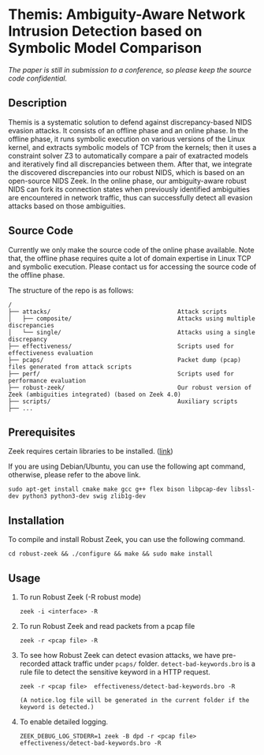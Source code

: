 # Themis: Ambiguity-Aware Network Intrusion Detection based on Symbolic Model Comparison

_The paper is still in submission to a conference, so please keep the source code confidential._

## Description

Themis is a systematic solution to defend against discrepancy-based NIDS evasion attacks.
It consists of an offline phase and an online phase. 
In the offline phase, it runs symbolic execution on various versions of the Linux kernel, 
and extracts symbolic models of TCP from the kernels; 
then it uses a constraint solver Z3 to automatically compare a pair of exatracted models and iteratively find all discrepancies between them.
After that, we integrate the discovered discrepancies into our robust NIDS, which is based on an open-source NIDS Zeek. 
In the online phase, our ambiguity-aware robust NIDS can fork its connection states when previously identified ambiguities are encountered in network traffic,
thus can successfully detect all evasion attacks based on those ambiguities. 

## Source Code

Currently we only make the source code of the online phase available.
Note that, the offline phase requires quite a lot of domain expertise in Linux TCP and symbolic execution. 
Please contact us for accessing the source code of the offline phase.

The structure of the repo is as follows:

```
/
├── attacks/                                    Attack scripts
│   ├── composite/                              Attacks using multiple discrepancies
│   └── single/                                 Attacks using a single discrepancy 
├── effectiveness/                              Scripts used for effectiveness evaluation
├── pcaps/                                      Packet dump (pcap) files generated from attack scripts
├── perf/                                       Scripts used for performance evaluation
├── robust-zeek/                                Our robust version of Zeek (ambiguities integrated) (based on Zeek 4.0)
├── scripts/                                    Auxiliary scripts
├── ...
```

## Prerequisites

Zeek requires certain libraries to be installed. ([link](https://docs.zeek.org/en/current/install.html#prerequisites))

If you are using Debian/Ubuntu, you can use the following apt command, otherwise, please refer to the above link.

    sudo apt-get install cmake make gcc g++ flex bison libpcap-dev libssl-dev python3 python3-dev swig zlib1g-dev


## Installation

To compile and install Robust Zeek, you can use the following command.

    cd robust-zeek && ./configure && make && sudo make install


## Usage

1. To run Robust Zeek (-R robust mode)

       zeek -i <interface> -R

2. To run Robust Zeek and read packets from a pcap file

       zeek -r <pcap file> -R

3. To see how Robust Zeek can detect evasion attacks, we have pre-recorded attack traffic under `pcaps/` folder. `detect-bad-keywords.bro` is a rule file to detect the sensitive keyword in a HTTP request.

       zeek -r <pcap file>  effectiveness/detect-bad-keywords.bro -R
       
       (A notice.log file will be generated in the current folder if the keyword is detected.)

4. To enable detailed logging.

       ZEEK_DEBUG_LOG_STDERR=1 zeek -B dpd -r <pcap file> effectiveness/detect-bad-keywords.bro -R

